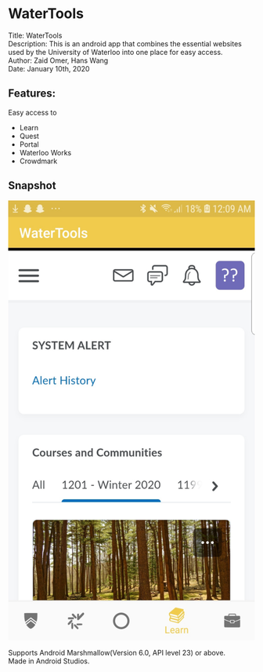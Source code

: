 # WaterTools
Title: WaterTools<br>
Description: This is an android app that combines the essential websites used by the University of Waterloo into one place for easy access.<br>
Author: Zaid Omer, Hans Wang<br>
Date: January 10th, 2020<br>

<h2>Features:</h2>
Easy access to<br>
<ul>
  <li>Learn</li>
  <li>Quest</li>
  <li>Portal</li>
  <li>Waterloo Works</li>
  <li>Crowdmark</li>
</ul>

<h2>Snapshot</h2>
<img src="WaterTools release 1.0/release_graphics/phone_learn.jpg" alt="learn">

Supports Android Marshmallow(Version 6.0, API level 23) or above.<br>
Made in Android Studios.<br>
